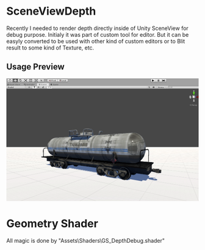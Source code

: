 # SceneViewDepth
Recently I needed to render depth directly inside of Unity SceneView for debug purpose. Initialy it was part of custom tool for editor. But it can be easyly converted to be used with other kind of custom editors or to Blit result to some kind of Texture, etc.
## Usage Preview
![](TankStatic.gif)
# Geometry Shader
All magic is done by "Assets\Shaders\GS_DepthDebug.shader"
